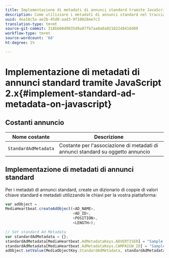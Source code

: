 ```yaml
---
title: Implementazione di metadati di annunci standard tramite JavaScript 2.x
description: Come utilizzare i metadati di annunci standard nel tracciamento degli annunci in un browser utilizzando le app JavaScript 2.x.
uuid: 4ea10c5a-ae2b-45d0-aad3-9f10028ee7c3
translation-type: tm+mt
source-git-commit: 318bb60d9835d9a07fb7aa0a0a02162248410d09
workflow-type: tm+mt
source-wordcount: '68'
ht-degree: 1%

---
```



# Implementazione di metadati di annunci standard tramite JavaScript 2.x{#implement-standard-ad-metadata-on-javascript}

## Costanti annuncio

| Nome costante | Descrizione   |
|---|---|
| `StandardAdMetadata` | Costante per l&#39;associazione di metadati di annunci standard su oggetto annuncio |

## Implementazione di metadati di annunci standard

Per i metadati di annunci standard, create un dizionario di coppie di valori chiave standard e metadati utilizzando le chiavi per la vostra piattaforma:

```js
var adObject =  
MediaHeartbeat.createAdObject(<AD_NAME>,  
                              <AD_ID>,  
                              <POSITION>,  
                              <LENGTH>);

// Set standard Ad Metadata
var standardAdMetadata = {};
standardAdMetadata[MediaHeartbeat.AdMetadataKeys.ADVERTISER] = "Sample Advertiser";
standardAdMetadata[MediaHeartbeat.AdMetadataKeys.CAMPAIGN_ID] = "Sample Campaign";
adObject.setValue(MediaObjectKey.StandardAdMetadata, standardAdMetadata);
```
